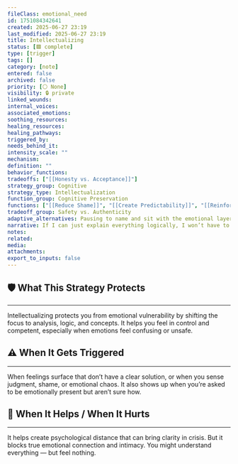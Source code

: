 ```yaml
---
fileClass: emotional_need
id: 1751084342641
created: 2025-06-27 23:19
last_modified: 2025-06-27 23:19
title: Intellectualizing
status: [🟩 complete]
type: [trigger]
tags: []
category: [note]
entered: false
archived: false
priority: [⚪ None]
visibility: 🔒 private
linked_wounds: 
internal_voices: 
associated_emotions: 
soothing_resources: 
healing_resources: 
healing_pathways: 
triggered_by: 
needs_behind_it: 
intensity_scale: ""
mechanism: 
definition: ""
behavior_functions: 
tradeoffs: ["[[Honesty vs. Acceptance]]"]
strategy_group: Cognitive
strategy_type: Intellectualization
function_group: Cognitive Preservation
functions: ["[[Reduce Shame]]", "[[Create Predictability]]", "[[Reinforce Beliefs]]"]
tradeoff_group: Safety vs. Authenticity
adaptive_alternatives: Pausing to name and sit with the emotional layer before jumping to analysis.
narrative: If I can just explain everything logically, I won’t have to feel it.
notes: 
related: 
media: 
attachments: 
export_to_inputs: false
---
```


## 🛡️ What This Strategy Protects
---
Intellectualizing protects you from emotional vulnerability by shifting the focus to analysis, logic, and concepts. It helps you feel in control and competent, especially when emotions feel confusing or unsafe.

## ⚠️ When It Gets Triggered
---
When feelings surface that don’t have a clear solution, or when you sense judgment, shame, or emotional chaos. It also shows up when you’re asked to be emotionally present but aren’t sure how.

## 🔄 When It Helps / When It Hurts
---
It helps create psychological distance that can bring clarity in crisis. But it blocks true emotional connection and intimacy. You might understand everything — but feel nothing.
